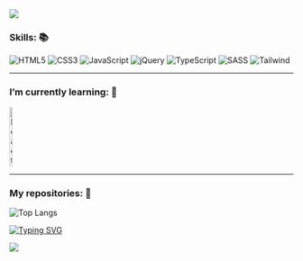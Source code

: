 <img src="https://capsule-render.vercel.app/api?type=waving&color=b897ff&fontColor=ffffff&height=175&section=header&text=Hi!%20This%20is%20Alessandro%20Taddei’s%20profile.👋&fontSize=35&fontAlignY=30">

### Skills: 📚
<div>
    <img alt="HTML5" src="https://img.shields.io/badge/HTML5-E34F26?style=for-the-badge&logo=html5&logoColor=white">
    <img alt="CSS3" src="https://img.shields.io/badge/CSS3-1572B6?style=for-the-badge&logo=css3&logoColor=white">
    <img alt="JavaScript" src="https://img.shields.io/badge/JavaScript-F7DF1E?style=for-the-badge&logo=javascript&logoColor=black">
    <img alt="jQuery" src="https://img.shields.io/badge/jQuery-0769AD?style=for-the-badge&logo=jquery&logoColor=white">
    <img alt="TypeScript" src="https://img.shields.io/badge/TypeScript-007ACC?style=for-the-badge&logo=typescript&logoColor=white">
    <img alt="SASS" src="https://img.shields.io/badge/Sass-CC6699?style=for-the-badge&logo=sass&logoColor=white">
    <img alt="Tailwind" src="https://img.shields.io/badge/Tailwind_CSS-38B2AC?style=for-the-badge&logo=tailwind-css&logoColor=white">
</div>

---
### I’m currently learning: 📕
<div style="display: flex;">
    <img alt="React" src="https://cdn.jsdelivr.net/gh/devicons/devicon/icons/react/react-original-wordmark.svg" title="React" style="width: 10%; height: auto;"/>
</div>

---
### My repositories: 📂
![Top Langs](https://github-readme-stats.vercel.app/api/top-langs/?username=aletcm&hide_progress=true)

<a href="https://git.io/typing-svg"><img src="https://readme-typing-svg.herokuapp.com?font=Fira+Code&weight=600&size=25&duration=3000&pause=300&center=true&vCenter=true&width=900&lines=I'm+a+beginner+programmer+and+tech+enthusiast.;Discover+how+things+work+is+amazing!" alt="Typing SVG"></a>

<img src="https://capsule-render.vercel.app/api?section=footer&type=waving">
